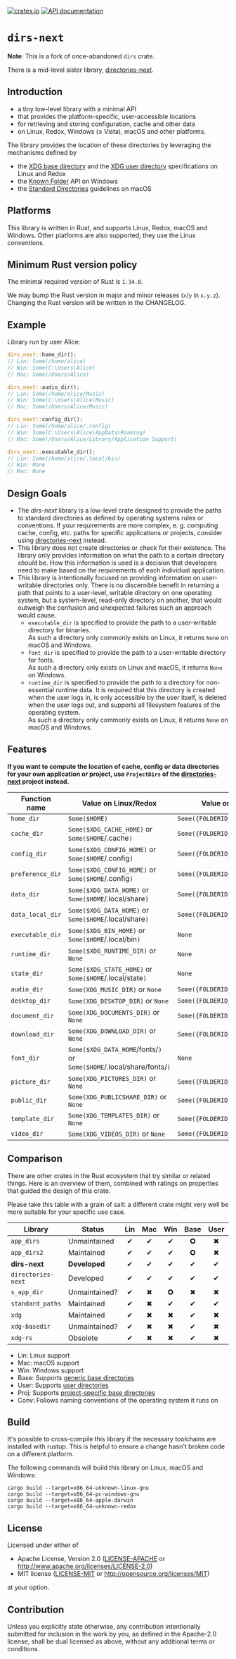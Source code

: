[![crates.io](https://img.shields.io/crates/v/dirs-next.svg)](https://crates.io/crates/dirs-next)
[![API documentation](https://docs.rs/dirs-next/badge.svg)](https://docs.rs/dirs-next/)

# `dirs-next`

**Note**: This is a fork of once-abandoned `dirs` crate.

There is a mid-level sister library, [directories-next].

## Introduction

- a tiny low-level library with a minimal API
- that provides the platform-specific, user-accessible locations
- for retrieving and storing configuration, cache and other data
- on Linux, Redox, Windows (≥ Vista), macOS and other platforms.

The library provides the location of these directories by leveraging the mechanisms defined by
- the [XDG base directory](https://standards.freedesktop.org/basedir-spec/basedir-spec-latest.html) and
  the [XDG user directory](https://www.freedesktop.org/wiki/Software/xdg-user-dirs/) specifications on Linux and Redox
- the [Known Folder](https://msdn.microsoft.com/en-us/library/windows/desktop/dd378457.aspx) API on Windows
- the [Standard Directories](https://developer.apple.com/library/content/documentation/FileManagement/Conceptual/FileSystemProgrammingGuide/FileSystemOverview/FileSystemOverview.html#//apple_ref/doc/uid/TP40010672-CH2-SW6)
  guidelines on macOS

## Platforms

This library is written in Rust, and supports Linux, Redox, macOS and Windows.
Other platforms are also supported; they use the Linux conventions.

## Minimum Rust version policy

The minimal required version of Rust is `1.34.0`.

We may bump the Rust version in major and minor releases (`x`/`y` in `x.y.z`).
Changing the Rust version will be written in the CHANGELOG.

## Example

Library run by user Alice:

```rust
dirs_next::home_dir();
// Lin: Some(/home/alice)
// Win: Some(C:\Users\Alice)
// Mac: Some(/Users/Alice)

dirs_next::audio_dir();
// Lin: Some(/home/alice/Music)
// Win: Some(C:\Users\Alice\Music)
// Mac: Some(/Users/Alice/Music)

dirs_next::config_dir();
// Lin: Some(/home/alice/.config)
// Win: Some(C:\Users\Alice\AppData\Roaming)
// Mac: Some(/Users/Alice/Library/Application Support)

dirs_next::executable_dir();
// Lin: Some(/home/alice/.local/bin)
// Win: None
// Mac: None
```

## Design Goals

- The _dirs-next_ library is a low-level crate designed to provide the paths to standard directories
  as defined by operating systems rules or conventions. If your requirements are more complex,
  e. g. computing cache, config, etc. paths for specific applications or projects, consider using
  [directories-next] instead.
- This library does not create directories or check for their existence. The library only provides
  information on what the path to a certain directory _should_ be. How this information is used is
  a decision that developers need to make based on the requirements of each individual application.
- This library is intentionally focused on providing information on user-writable directories only.
  There is no discernible benefit in returning a path that points to a user-level, writable
  directory on one operating system, but a system-level, read-only directory on another, that would
  outweigh the confusion and unexpected failures such an approach would cause.
  - `executable_dir` is specified to provide the path to a user-writable directory for binaries.<br/>
    As such a directory only commonly exists on Linux, it returns `None` on macOS and Windows.
  - `font_dir` is specified to provide the path to a user-writable directory for fonts.<br/>
    As such a directory only exists on Linux and macOS, it returns `None` on Windows.
  - `runtime_dir` is specified to provide the path to a directory for non-essential runtime data.
    It is required that this directory is created when the user logs in, is only accessible by the
    user itself, is deleted when the user logs out, and supports all filesystem features of the
    operating system.<br/>
    As such a directory only commonly exists on Linux, it returns `None` on macOS and Windows.

## Features

**If you want to compute the location of cache, config or data directories for your own application or project,
use `ProjectDirs` of the [directories-next] project instead.**

| Function name    | Value on Linux/Redox                                                   | Value on Windows                  | Value on macOS                              |
| ---------------- | ---------------------------------------------------------------------- | --------------------------------- | ------------------------------------------- |
| `home_dir`       | `Some($HOME)`                                                          | `Some({FOLDERID_Profile})`        | `Some($HOME)`                               |
| `cache_dir`      | `Some($XDG_CACHE_HOME)`         or `Some($HOME`/.cache`)`              | `Some({FOLDERID_LocalAppData})`   | `Some($HOME`/Library/Caches`)`              |
| `config_dir`     | `Some($XDG_CONFIG_HOME)`        or `Some($HOME`/.config`)`             | `Some({FOLDERID_RoamingAppData})` | `Some($HOME`/Library/Application Support`)` |
| `preference_dir` | `Some($XDG_CONFIG_HOME)`        or `Some($HOME`/.config`)`             | `Some({FOLDERID_RoamingAppData})` | `Some($HOME`/Library/Preferences`)`         |
| `data_dir`       | `Some($XDG_DATA_HOME)`          or `Some($HOME`/.local/share`)`        | `Some({FOLDERID_RoamingAppData})` | `Some($HOME`/Library/Application Support`)` |
| `data_local_dir` | `Some($XDG_DATA_HOME)`          or `Some($HOME`/.local/share`)`        | `Some({FOLDERID_LocalAppData})`   | `Some($HOME`/Library/Application Support`)` |
| `executable_dir` | `Some($XDG_BIN_HOME)`           or `Some($HOME`/.local/bin`)`          | `None`                            | `None`                                      |
| `runtime_dir`    | `Some($XDG_RUNTIME_DIR)`        or `None`                              | `None`                            | `None`                                      |
| `state_dir`      | `Some($XDG_STATE_HOME)`         or `Some($HOME`/.local/state`)`        | `None`                            | `None`                                      |
| `audio_dir`      | `Some(XDG_MUSIC_DIR)`           or `None`                              | `Some({FOLDERID_Music})`          | `Some($HOME`/Music/`)`                      |
| `desktop_dir`    | `Some(XDG_DESKTOP_DIR)`         or `None`                              | `Some({FOLDERID_Desktop})`        | `Some($HOME`/Desktop/`)`                    |
| `document_dir`   | `Some(XDG_DOCUMENTS_DIR)`       or `None`                              | `Some({FOLDERID_Documents})`      | `Some($HOME`/Documents/`)`                  |
| `download_dir`   | `Some(XDG_DOWNLOAD_DIR)`        or `None`                              | `Some({FOLDERID_Downloads})`      | `Some($HOME`/Downloads/`)`                  |
| `font_dir`       | `Some($XDG_DATA_HOME`/fonts/`)` or `Some($HOME`/.local/share/fonts/`)` | `None`                            | `Some($HOME`/Library/Fonts/`)`              |
| `picture_dir`    | `Some(XDG_PICTURES_DIR)`        or `None`                              | `Some({FOLDERID_Pictures})`       | `Some($HOME`/Pictures/`)`                   |
| `public_dir`     | `Some(XDG_PUBLICSHARE_DIR)`     or `None`                              | `Some({FOLDERID_Public})`         | `Some($HOME`/Public/`)`                     |
| `template_dir`   | `Some(XDG_TEMPLATES_DIR)`       or `None`                              | `Some({FOLDERID_Templates})`      | `None`                                      |
| `video_dir`      | `Some(XDG_VIDEOS_DIR)`          or `None`                              | `Some({FOLDERID_Videos})`         | `Some($HOME`/Movies/`)`                     |

## Comparison

There are other crates in the Rust ecosystem that try similar or related things.
Here is an overview of them, combined with ratings on properties that guided the design of this crate.

Please take this table with a grain of salt: a different crate might very well be more suitable for your specific use case.

| Library               | Status         | Lin | Mac | Win |Base|User|Proj|Conv|
| --------------------- | -------------- |:---:|:---:|:---:|:--:|:--:|:--:|:--:|
| `app_dirs`            | Unmaintained   |  ✔  |  ✔  |  ✔  | 🞈  | ✖  | ✔  | ✖  |
| `app_dirs2`           | Maintained     |  ✔  |  ✔  |  ✔  | 🞈  | ✖  | ✔  | ✖  |
| **dirs-next**         | **Developed**  |  ✔  |  ✔  |  ✔  | ✔  | ✔  | ✖  | ✔  |
| `directories-next`    | Developed      |  ✔  |  ✔  |  ✔  | ✔  | ✔  | ✔  | ✔  |
| `s_app_dir`           | Unmaintained?  |  ✔  |  ✖  |  🞈  | ✖  | ✖  | 🞈  | ✖  |
| `standard_paths`      | Maintained     |  ✔  |  ✖  |  ✔  | ✔  | ✔  | ✔  | ✖  |
| `xdg`                 | Maintained     |  ✔  |  ✖  |  ✖  | ✔  | ✖  | ✔  | 🞈  |
| `xdg-basedir`         | Unmaintained?  |  ✔  |  ✖  |  ✖  | ✔  | ✖  | ✖  | 🞈  |
| `xdg-rs`              | Obsolete       |  ✔  |  ✖  |  ✖  | ✔  | ✖  | ✖  | 🞈  |

- Lin: Linux support
- Mac: macOS support
- Win: Windows support
- Base: Supports [generic base directories](https://github.com/xdg-rs/dirs/tree/master/directories#basedirs)
- User: Supports [user directories](https://github.com/xdg-rs/dirs/tree/master/directories#userdirs)
- Proj: Supports [project-specific base directories](https://github.com/xdg-rs/dirs/tree/master/directories#projectdirs)
- Conv: Follows naming conventions of the operating system it runs on

## Build

It's possible to cross-compile this library if the necessary toolchains are installed with rustup.
This is helpful to ensure a change hasn't broken code on a different platform.

The following commands will build this library on Linux, macOS and Windows:

```console
cargo build --target=x86_64-unknown-linux-gnu
cargo build --target=x86_64-pc-windows-gnu
cargo build --target=x86_64-apple-darwin
cargo build --target=x86_64-unknown-redox
```

## License

Licensed under either of

 * Apache License, Version 2.0
   ([LICENSE-APACHE](LICENSE-APACHE) or http://www.apache.org/licenses/LICENSE-2.0)
 * MIT license
   ([LICENSE-MIT](LICENSE-MIT) or http://opensource.org/licenses/MIT)

at your option.

## Contribution

Unless you explicitly state otherwise, any contribution intentionally submitted
for inclusion in the work by you, as defined in the Apache-2.0 license, shall be
dual licensed as above, without any additional terms or conditions.

[directories-next]: https://github.com/xdg-rs/dirs/tree/master/directories
